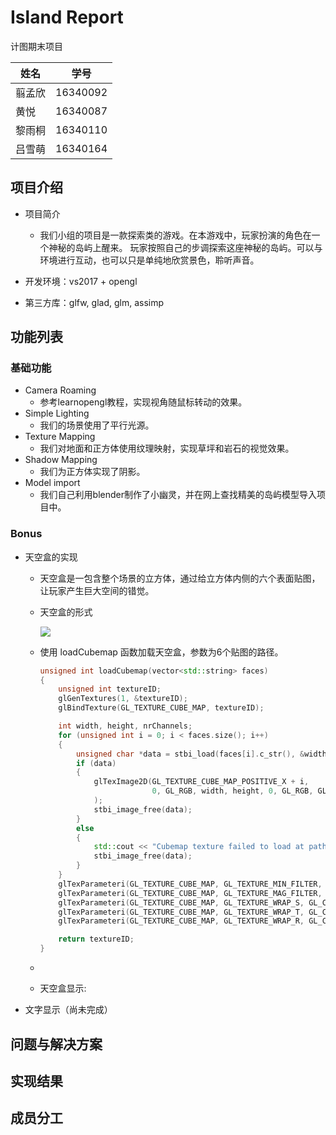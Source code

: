 # Island Report
计图期末项目

| 姓名 | 学号 |
| ------ | ------ |
| 翦孟欣  | 16340092 |
| 黄悦    |  16340087 |
| 黎雨桐  |  16340110 |
| 吕雪萌   |  16340164 |
## 项目介绍
- 项目简介
	- 我们小组的项目是一款探索类的游戏。在本游戏中，玩家扮演的角色在一个神秘的岛屿上醒来。 玩家按照自己的步调探索这座神秘的岛屿。可以与环境进行互动，也可以只是单纯地欣赏景色，聆听声音。

- 开发环境：vs2017 + opengl
- 第三方库：glfw, glad, glm, assimp

## 功能列表

### 基础功能

- Camera Roaming
  - 参考learnopengl教程，实现视角随鼠标转动的效果。
- Simple Lighting
  - 我们的场景使用了平行光源。
- Texture Mapping
  - 我们对地面和正方体使用纹理映射，实现草坪和岩石的视觉效果。
- Shadow Mapping
  - 我们为正方体实现了阴影。
- Model import
  - 我们自己利用blender制作了小幽灵，并在网上查找精美的岛屿模型导入项目中。

### Bonus

- 天空盒的实现

  - 天空盒是一包含整个场景的立方体，通过给立方体内侧的六个表面贴图，让玩家产生巨大空间的错觉。

  - 天空盒的形式

    ![](https://learnopengl-cn.github.io/img/04/06/cubemaps_skybox.png)

  - 使用 loadCubemap 函数加载天空盒，参数为6个贴图的路径。

    ```c++
    unsigned int loadCubemap(vector<std::string> faces)
    {
        unsigned int textureID;
        glGenTextures(1, &textureID);
        glBindTexture(GL_TEXTURE_CUBE_MAP, textureID);
    
        int width, height, nrChannels;
        for (unsigned int i = 0; i < faces.size(); i++)
        {
            unsigned char *data = stbi_load(faces[i].c_str(), &width, &height, &nrChannels, 0);
            if (data)
            {
                glTexImage2D(GL_TEXTURE_CUBE_MAP_POSITIVE_X + i, 
                             0, GL_RGB, width, height, 0, GL_RGB, GL_UNSIGNED_BYTE, data
                );
                stbi_image_free(data);
            }
            else
            {
                std::cout << "Cubemap texture failed to load at path: " << faces[i] << std::endl;
                stbi_image_free(data);
            }
        }
        glTexParameteri(GL_TEXTURE_CUBE_MAP, GL_TEXTURE_MIN_FILTER, GL_LINEAR);
        glTexParameteri(GL_TEXTURE_CUBE_MAP, GL_TEXTURE_MAG_FILTER, GL_LINEAR);
        glTexParameteri(GL_TEXTURE_CUBE_MAP, GL_TEXTURE_WRAP_S, GL_CLAMP_TO_EDGE);
        glTexParameteri(GL_TEXTURE_CUBE_MAP, GL_TEXTURE_WRAP_T, GL_CLAMP_TO_EDGE);
        glTexParameteri(GL_TEXTURE_CUBE_MAP, GL_TEXTURE_WRAP_R, GL_CLAMP_TO_EDGE);
    
        return textureID;
    }
    ```

  - 

  - 天空盒显示:

- 文字显示（尚未完成）

## 问题与解决方案
## 实现结果

## 成员分工

